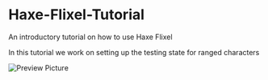 # Haxe-Flixel-Tutorial

An introductory tutorial on how to use Haxe Flixel

In this tutorial we work on setting up the testing state for ranged characters

![Preview Picture](https://github.com/Wolfman13/Haxe-Flixel-Tutorial/blob/Tutorial-20/Tutorial_20.png?raw=true)
